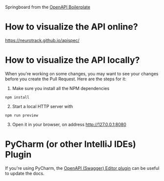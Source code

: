 Springboard from the [OpenAPI Boilerplate](https://github.com/dgarcia360/openapi-boilerplate)

# How to visualize the API online?
https://neurotrack.github.io/apispec/

# How to visualize the API locally?
When you're working on some changes, you may want to see your changes before you create the Pull Request. Here are the steps for it:
1. Make sure you install all the NPM dependencies
```shell
npm install
```

2. Start a local HTTP server with  
```shell
npm run preview
```

3. Open it in your browser, on address http://127.0.0.1:8080  


# PyCharm (or other IntelliJ IDEs) Plugin
If you're using PyCharm, the [OpenAPI (Swagger) Editor plugin](https://plugins.jetbrains.com/plugin/14837-openapi-swagger-editor) can be useful to update the docs.
